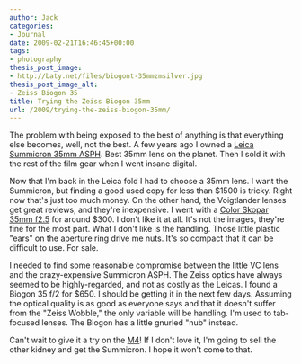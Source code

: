 ```yaml
---
author: Jack
categories:
- Journal
date: 2009-02-21T16:46:45+00:00
tags:
- photography
thesis_post_image:
- http://baty.net/files/biogont-35mmzmsilver.jpg
thesis_post_image_alt:
- Zeiss Biogon 35
title: Trying the Zeiss Biogon 35mm
url: /2009/trying-the-zeiss-biogon-35mm/
---
```


The problem with being exposed to the best of anything is that everything else becomes, well, not the best. A few years ago I owned a [Leica Summicron 35mm ASPH](http://en.leica-camera.com/photography/m_system/lenses/2181.html). Best 35mm lens on the planet. Then I sold it with the rest of the film gear when I went <strike>insane</strike> digital.

Now that I'm back in the Leica fold I had to choose a 35mm lens. I want the Summicron, but finding a good used copy for less than $1500 is tricky. Right now that's just too much money. On the other hand, the Voigtlander lenses get great reviews, and they're inexpensive. I went with a [Color Skopar 35mm f2.5](http://www.amazon.com/Voigtlander-Color-Skopar-Angle-Manual-Focus/dp/B0000BZZG9) for around $300. I don't like it at all. It's not the images, they're fine for the most part. What I don't like is the handling. Those little plastic "ears" on the aperture ring drive me nuts. It's so compact that it can be difficult to use. For sale.

I needed to find some reasonable compromise between the little VC lens and the crazy-expensive Summicron ASPH. The Zeiss optics have always seemed to be highly-regarded, and not as costly as the Leicas. I found a Biogon 35 f/2 for $650. I should be getting it in the next few days. Assuming the optical quality is as good as everyone says and that it doesn't suffer from the "Zeiss Wobble," the only variable will be handling. I'm used to tab-focused lenses. The Biogon has a little gnurled "nub" instead.

Can't wait to give it a try on the [M4](http://jackbaty.com/2009/02/light-tight-box-my-ass-2/)! If I don't love it, I'm going to sell the other kidney and get the Summicron. I hope it won't come to that.